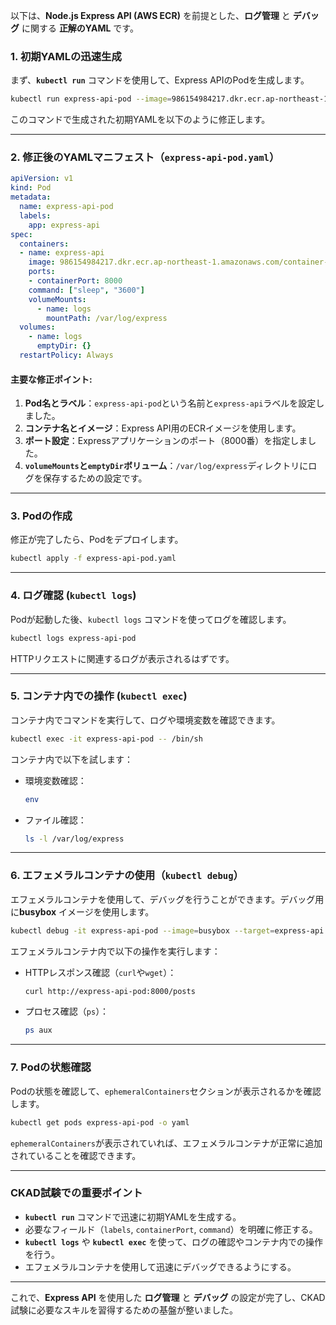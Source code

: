 以下は、**Node.js Express API (AWS ECR)** を前提とした、**ログ管理** と **デバッグ** に関する **正解のYAML** です。

### 1. 初期YAMLの迅速生成

まず、**`kubectl run`** コマンドを使用して、Express APIのPodを生成します。

```bash
kubectl run express-api-pod --image=986154984217.dkr.ecr.ap-northeast-1.amazonaws.com/container-nodejs-api-8000:v1.0.5 --dry-run=client -o yaml -- sleep 3600 > express-api-pod.yaml
```

このコマンドで生成された初期YAMLを以下のように修正します。

---

### 2. 修正後のYAMLマニフェスト（`express-api-pod.yaml`）

```yaml
apiVersion: v1
kind: Pod
metadata:
  name: express-api-pod
  labels:
    app: express-api
spec:
  containers:
  - name: express-api
    image: 986154984217.dkr.ecr.ap-northeast-1.amazonaws.com/container-nodejs-api-8000:v1.0.5
    ports:
    - containerPort: 8000
    command: ["sleep", "3600"]
    volumeMounts:
      - name: logs
        mountPath: /var/log/express
  volumes:
    - name: logs
      emptyDir: {}
  restartPolicy: Always
```

#### 主要な修正ポイント:
1. **Pod名とラベル**：`express-api-pod`という名前と`express-api`ラベルを設定しました。
2. **コンテナ名とイメージ**：Express API用のECRイメージを使用します。
3. **ポート設定**：Expressアプリケーションのポート（8000番）を指定しました。
4. **`volumeMounts`と`emptyDir`ボリューム**：`/var/log/express`ディレクトリにログを保存するための設定です。

---

### 3. Podの作成

修正が完了したら、Podをデプロイします。

```bash
kubectl apply -f express-api-pod.yaml
```

---

### 4. ログ確認 (`kubectl logs`)

Podが起動した後、`kubectl logs` コマンドを使ってログを確認します。

```bash
kubectl logs express-api-pod
```

HTTPリクエストに関連するログが表示されるはずです。

---

### 5. コンテナ内での操作 (`kubectl exec`)

コンテナ内でコマンドを実行して、ログや環境変数を確認できます。

```bash
kubectl exec -it express-api-pod -- /bin/sh
```

コンテナ内で以下を試します：

- 環境変数確認：
  
  ```bash
  env
  ```

- ファイル確認：
  
  ```bash
  ls -l /var/log/express
  ```

---

### 6. エフェメラルコンテナの使用（`kubectl debug`）

エフェメラルコンテナを使用して、デバッグを行うことができます。デバッグ用に**busybox** イメージを使用します。

```bash
kubectl debug -it express-api-pod --image=busybox --target=express-api
```

エフェメラルコンテナ内で以下の操作を実行します：

- HTTPレスポンス確認（`curl`や`wget`）：
  
  ```bash
  curl http://express-api-pod:8000/posts
  ```

- プロセス確認（`ps`）：
  
  ```bash
  ps aux
  ```

---

### 7. Podの状態確認

Podの状態を確認して、`ephemeralContainers`セクションが表示されるかを確認します。

```bash
kubectl get pods express-api-pod -o yaml
```

`ephemeralContainers`が表示されていれば、エフェメラルコンテナが正常に追加されていることを確認できます。

---

### CKAD試験での重要ポイント

- **`kubectl run`** コマンドで迅速に初期YAMLを生成する。
- 必要なフィールド（`labels`, `containerPort`, `command`）を明確に修正する。
- **`kubectl logs`** や **`kubectl exec`** を使って、ログの確認やコンテナ内での操作を行う。
- エフェメラルコンテナを使用して迅速にデバッグできるようにする。

---

これで、**Express API** を使用した **ログ管理** と **デバッグ** の設定が完了し、CKAD試験に必要なスキルを習得するための基盤が整いました。
